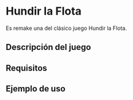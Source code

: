 # Hundir la Flota

Es remake una del clásico juego Hundir la Flota.

## Descripción del juego
## Requisitos
## Ejemplo de uso

